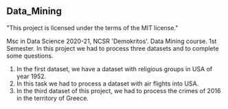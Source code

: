## Data_Mining
"This project is licensed under the terms of the MIT license."

Msc in Data Science 2020-21, NCSR 'Demokritos'. Data Mining course. 1st Semester.
In this project we had to process three datasets and to complete some questions.
1.	In the first dataset, we have a dataset with religious groups in USA of year 1952. 
2.	In this task we had to process a dataset with air flights into USA.
3.	In the third dataset of this project, we had to process the crimes of 2016 in the territory of Greece.
